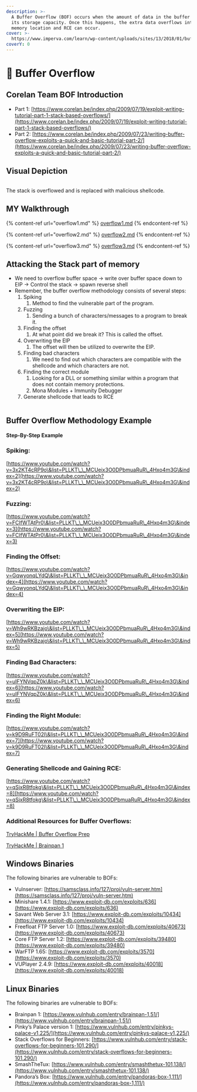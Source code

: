 ```yaml
---
description: >-
  A Buffer Overflow (BOF) occurs when the amount of data in the buffer exceeds
  its storage capacity. Once this happens, the extra data overflows into other
  memory location and RCE can occur.
cover: >-
  https://www.imperva.com/learn/wp-content/uploads/sites/13/2018/01/buffer-overflow.png
coverY: 0
---
```


# 🚰 Buffer Overflow

## Corelan Team BOF Introduction

* Part 1: [https://www.corelan.be/index.php/2009/07/19/exploit-writing-tutorial-part-1-stack-based-overflows/](https://www.corelan.be/index.php/2009/07/19/exploit-writing-tutorial-part-1-stack-based-overflows/)
* Part 2: [https://www.corelan.be/index.php/2009/07/23/writing-buffer-overflow-exploits-a-quick-and-basic-tutorial-part-2/](https://www.corelan.be/index.php/2009/07/23/writing-buffer-overflow-exploits-a-quick-and-basic-tutorial-part-2/)

## Visual Depiction

<figure><img src="../../../.gitbook/assets/Capture (4).PNG" alt=""><figcaption></figcaption></figure>

The stack is overflowed and is replaced with malicious shellcode.

## MY Walkthrough

{% content-ref url="overflow1.md" %}
[overflow1.md](overflow1.md)
{% endcontent-ref %}

{% content-ref url="overflow2.md" %}
[overflow2.md](overflow2.md)
{% endcontent-ref %}

{% content-ref url="overflow3.md" %}
[overflow3.md](overflow3.md)
{% endcontent-ref %}

## Attacking the Stack part of memory

* We need to overflow buffer space → write over buffer space down to EIP → Control the stack → spawn reverse shell
* Remember, the buffer overflow methodology consists of several steps:
  1. Spiking
     1. Method to find the vulnerable part of the program.
  2. Fuzzing
     1. Sending a bunch of characters/messages to a program to break it.
  3. Finding the offset
     1. At what point did we break it? This is called the offset.
  4. Overwriting the EIP
     1. The offset will then be utilized to overwrite the EIP.
  5. Finding bad characters
     1. We need to find out which characters are compatible with the shellcode and which characters are not.
  6. Finding the correct module
     1. Looking for a DLL or something similar within a program that does not contain memory protections.
     2. Mona Modules + Immunity Debugger
  7. Generate shellcode that leads to RCE

<figure><img src="../../../.gitbook/assets/Capture (5).PNG" alt=""><figcaption></figcaption></figure>

## Buffer Overflow Methodology Example

#### Step-By-Step Example

### Spiking:

[https://www.youtube.com/watch?v=3x2KT4cRP9o\&list=PLLKT\_\_MCUeix3O0DPbmuaRuR\_4Hxo4m3G\&index=2](https://www.youtube.com/watch?v=3x2KT4cRP9o\&list=PLLKT\_\_MCUeix3O0DPbmuaRuR\_4Hxo4m3G\&index=2)

### Fuzzing:

[https://www.youtube.com/watch?v=FCIfWTAtPr0\&list=PLLKT\_\_MCUeix3O0DPbmuaRuR\_4Hxo4m3G\&index=3](https://www.youtube.com/watch?v=FCIfWTAtPr0\&list=PLLKT\_\_MCUeix3O0DPbmuaRuR\_4Hxo4m3G\&index=3)

### Finding the Offset:

[https://www.youtube.com/watch?v=GqwyonqLYdQ\&list=PLLKT\_\_MCUeix3O0DPbmuaRuR\_4Hxo4m3G\&index=4](https://www.youtube.com/watch?v=GqwyonqLYdQ\&list=PLLKT\_\_MCUeix3O0DPbmuaRuR\_4Hxo4m3G\&index=4)

### Overwriting the EIP:

[https://www.youtube.com/watch?v=Wh9wRKBzajo\&list=PLLKT\_\_MCUeix3O0DPbmuaRuR\_4Hxo4m3G\&index=5](https://www.youtube.com/watch?v=Wh9wRKBzajo\&list=PLLKT\_\_MCUeix3O0DPbmuaRuR\_4Hxo4m3G\&index=5)

### Finding Bad Characters:

[https://www.youtube.com/watch?v=uIFYNVqpZ0k\&list=PLLKT\_\_MCUeix3O0DPbmuaRuR\_4Hxo4m3G\&index=6](https://www.youtube.com/watch?v=uIFYNVqpZ0k\&list=PLLKT\_\_MCUeix3O0DPbmuaRuR\_4Hxo4m3G\&index=6)

### Finding the Right Module:

[https://www.youtube.com/watch?v=k9D9RuFT02I\&list=PLLKT\_\_MCUeix3O0DPbmuaRuR\_4Hxo4m3G\&index=7](https://www.youtube.com/watch?v=k9D9RuFT02I\&list=PLLKT\_\_MCUeix3O0DPbmuaRuR\_4Hxo4m3G\&index=7)

### Generating Shellcode and Gaining RCE:

[https://www.youtube.com/watch?v=qSjxR8tfokg\&list=PLLKT\_\_MCUeix3O0DPbmuaRuR\_4Hxo4m3G\&index=8](https://www.youtube.com/watch?v=qSjxR8tfokg\&list=PLLKT\_\_MCUeix3O0DPbmuaRuR\_4Hxo4m3G\&index=8)

### Additional Resources for Buffer Overflows:

[TryHackMe | Buffer Overflow Prep](https://tryhackme.com/room/bufferoverflowprep)

[TryHackMe | Brainpan 1](https://tryhackme.com/room/brainpan)

## Windows Binaries&#x20;

The following binaries are vulnerable to BOFs:

* Vulnserver: [https://samsclass.info/127/proj/vuln-server.htm](https://samsclass.info/127/proj/vuln-server.htm)
* Minishare 1.4.1: [https://www.exploit-db.com/exploits/636](https://www.exploit-db.com/exploits/636)
* Savant Web Server 3.1: [https://www.exploit-db.com/exploits/10434](https://www.exploit-db.com/exploits/10434)
* Freefloat FTP Server 1.0: [https://www.exploit-db.com/exploits/40673](https://www.exploit-db.com/exploits/40673)
* Core FTP Server 1.2: [https://www.exploit-db.com/exploits/39480](https://www.exploit-db.com/exploits/39480)
* WarFTP 1.65: [https://www.exploit-db.com/exploits/3570](https://www.exploit-db.com/exploits/3570)
* VUPlayer 2.4.9: [https://www.exploit-db.com/exploits/40018](https://www.exploit-db.com/exploits/40018)

## Linux Binaries

The following binaries are vulnerable to BOFs:

* Brainpan 1: [https://www.vulnhub.com/entry/brainpan-1,51/](https://www.vulnhub.com/entry/brainpan-1,51/)
* Pinky’s Palace version 1: [https://www.vulnhub.com/entry/pinkys-palace-v1,225/](https://www.vulnhub.com/entry/pinkys-palace-v1,225/)
* Stack Overflows for Beginners: [https://www.vulnhub.com/entry/stack-overflows-for-beginners-101,290/](https://www.vulnhub.com/entry/stack-overflows-for-beginners-101,290/)
* SmashTheTux: [https://www.vulnhub.com/entry/smashthetux-101,138/](https://www.vulnhub.com/entry/smashthetux-101,138/)
* Pandora’s Box: [https://www.vulnhub.com/entry/pandoras-box-1,111/](https://www.vulnhub.com/entry/pandoras-box-1,111/)
